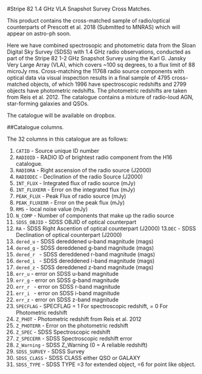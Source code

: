#Stripe 82 1.4 GHz VLA Snapshot Survey Cross Matches.

This product contains the cross-matched sample of radio/optical counterparts of Prescott et al. 2018 (Submitted to MNRAS) which will appear on astro-ph soon. 

Here we have combined spectrosopic and photometric data from the Sloan Digital Sky Survey (SDSS) with 1.4 GHz radio observations, conducted
as part of the Stripe 82 1-2 GHz Snapshot Survey using the Karl G. Jansky Very Large Array (VLA), which covers ~100 sq degrees, to a flux limit of 88 microJy rms. Cross-matching the 11768 radio source components with optical data via visual inspection results in a final sample of 4795 cross-matched
objects, of which 1996 have spectroscopic redshifts and 2799 objects have photometric redshifts.
The photometric redshifts are taken from Reis et al. 2012. The catalogue contains a mixture of radio-loud AGN, star-forming galaxies and QSOs.

The catalogue will be available on dropbox. 

##Catalogue columns. 

The 32 columns in this catalogue are as follows: 

1. `CATID` -  Source unique ID number 
2. `RADIOID`  -  RADIO ID of brightest radio component from the H16 catalogue.  
3. `RADIORA`   -  Right ascension of the radio source (J2000)
4. `RADIODEC`  -   Declination of the radio Source (J2000)
5. `INT_FLUX`  -  Integrated flux of radio source (mJy)
6. `INT_FLUXERR` - Error on the integrated flux (mJy)
7. `PEAK_FLUX` -   Peak Flux of radio source (mJy)
8. `PEAK_FLUXERR` -  Error on the peak flux (mJy) 
9. `RMS` -  local noise value (mJy)
10. `N_COMP` -  Number of components that make up the radio source
11. `SDSS_OBJID` -  SDSS OBJID of optical counterpart 
12. `RA` - SDSS Right Ascention of optical counterpart (J2000)
13.`DEC`  -  SDSS Declination of optical counterpart (J2000)
14. `dered_u` - SDSS dereddened u-band magnitude (mags)
15. `dered_g` - SDSS dereddened g-band magnitude (mags)
16. `dered_r ` - SDSS dereddened r-band magnitude (mags)
17. `dered_i ` - SDSS dereddened i-band magnitude (mags)
18. `dered_z` - SDSS dereddened z-band magnitude (mags)
19. `err_u`  - error on SDSS u-band magnitude
20. `err_g` - error on SDSS g-band magnitude
21. `err_r ` -  error on SDSS r-band magnitude
22. `err_i ` -  error on SDSS i-band magnitude
23. `err_z` -  error on SDSS z-band magnitude
24. `SPECFLAG` - SPECFLAG = 1 For spectroscopic redshift, = 0 For Photometric redshift 
25. `Z_PHOT` -  Photometric redshift from Reis et al. 2012 
26. `Z_PHOTERR` -  Error on the photometric redshift
27. `Z_SPEC` - SDSS Spectroscopic redshift 
28. `Z_SPECERR` - SDSS Spectroscopic redshift error
29. `Z_Warning` - SDSS Z_Warning (0 = A reliable redshift)
30. `SDSS_SURVEY` - SDSS Survey 
31. `SDSS_CLASS` - SDSS CLASS either QSO or GALAXY 
32. `SDSS_TYPE` - SDSS TYPE =3 for extended object, =6 for point like object. 
